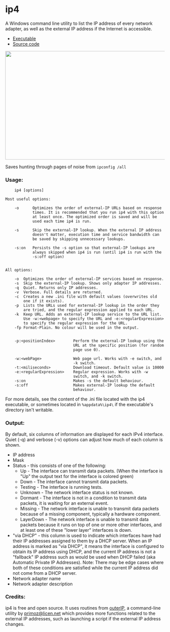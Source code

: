 # ip4

A Windows command line utility to list the IP address of every network adapter, as well as the external IP address if the Internet is accessible.

 * [Executable](https://github.com/Treer/ip4/releases/latest)
 * [Source code](https://github.com/Treer/ip4)
 
<img src="https://treer.github.io/images/ip4screenshot.png" width="677" height="343" />

Saves hunting through pages of noise from `ipconfig /all`

### Usage:
    
        ip4 [options]
    
    Most useful options:
        
        -o      Optimizes the order of external-IP URLs based on response
                times. It is recommended that you run ip4 with this option
                at least once. The optimized order is saved and will be 
                used each time ip4 is run.

        -s      Skip the external-IP lookup. When the external IP address 
                doesn't matter, execution time and service bandwidth can  
                be saved by skipping unnecessary lookups.
              
        -s:on   Persists the -s option so that external-IP lookups are 
                always skipped when ip4 is run (until ip4 is run with the 
                -s:off option)

                
    All options:
      
        -o  Optimizes the order of external-IP services based on response.
        -s  Skip the external-IP lookup. Shows only adapter IP addresses.
        -q  Quiet. Returns only IP addresses. 
        -v  Verbose. Full details are returned.        
        -c  Creates a new .ini file with default values (overwrites old 
            one if it exists).
        -p  Lists the URLs used for external-IP lookup in the order they 
            are tried, and the regular expression applied to each URL.
        -k  Keep URL. Adds an external-IP lookup service to the URL list.
            Use -w:<webpage> to specify the URL and -e:<regularExpression> 
            to specify the regular expression for the URL.
        -fp Format-Plain. No colour will be used in the output.

            
        -p:<positionIndex>        Perform the external-IP lookup using the 
                                  URL at the specific position (for random 
                                  page use 0).
       
        -w:<webPage>              Web page url. Works with -e switch, and 
                                  -k switch.
        -t:<miliseconds>          Download timeout. Default value is 10000
        -e:<regularExpression>    Regular expression. Works with -w 
                                  switch, and -k switch.
        -s:on                     Makes -s the default behaviour.
        -s:off                    Makes external-IP lookup the default 
                                  behaviour.


For more details, see the content of the .ini file located with the ip4
executable, or sometimes located in `%appdata%\ip4\` if the executable's 
directory isn't writable.

### Output:
By default, six columns of information are displayed for each IPv4 interface. Quiet (-q) and verbose (-v) options can adjust how much of each column is shown.

* IP address
* Mask 
* Status - this consists of one of the following:
    * Up - The interface can transmit data packets. (When the interface is "Up" the output text for the interface is colored green)
    * Down      - The interface cannot transmit data packets.
    * Testing   - The interface is running tests.
    * Unknown   - The network interface status is not known.
    * Dormant   - The interface is not in a condition to transmit data packets, it is waiting for an external event.
    * Missing   - The network interface is unable to transmit data packets because of a missing component, typically a hardware component.
    * LayerDown - The network interface is unable to transmit data packets because it runs on top of one or more other  interfaces, and at least one of these "lower layer" interfaces is down.
* "via DHCP" - this column is used to indicate which interfaces have had their IP addresses assigned to them by a DHCP server. When an IP address is marked as "via DHCP", it means the interface is configured to obtain its IP address using DHCP, and the current IP address is not a "fallback" IP address such as would be used when DHCP failed (aka Automatic Private IP Addresses). Note: There may be edge cases where both of these conditions are satisfied while the current IP address did not come from a DHCP server.     
* Network adapter name
* Network adapter description

### Credits:
ip4 is free and open source. It uses routines from [outerIP](http://primocode.blogspot.com.au/2013/12/i-spent-couple-of-hours-searching-for.html), a command-line utility by primoz@licen.net which provides more functions related to the external IP addresses, such as launching a script if the external IP address changes.
